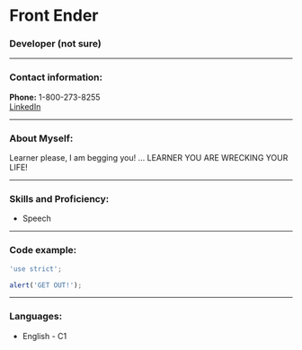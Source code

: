 # Front Ender
### Developer (not sure)

---

### Contact information:

**Phone:** 1-800-273-8255<br>
[LinkedIn](https://suicidepreventionlifeline.org/talk-to-someone-now/)

---

### About Myself:

Learner please, I am begging you! … LEARNER YOU ARE WRECKING YOUR LIFE!

---

### Skills and Proficiency:

- Speech

---

### Code example:

```javascript
'use strict';

alert('GET OUT!');
```
---

### Languages:

- English \- C1

